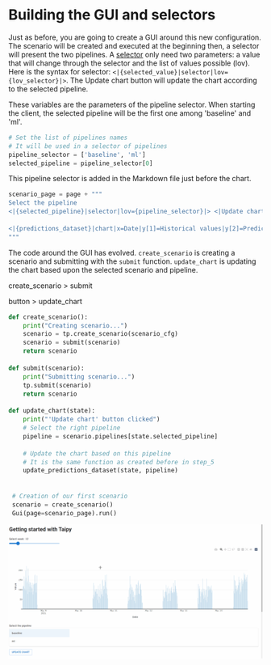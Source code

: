# Building the GUI and selectors

Just as before, you are going to create a GUI around this new configuration. The scenario will be created and executed at the beginning then, a selector will present the two pipelines. A [selector](https://didactic-broccoli-7da2dfd5.pages.github.io/manuals/gui/viselements/selector/) only need two parameters: a value that will change through the selector and the list of values possible (lov). Here is the syntax for selector: `<|{selected_value}|selector|lov={lov_selector}|>`. The Update chart button will update the chart according to the selected pipeline.

These variables are the parameters of the pipeline selector. When starting the client, the selected pipeline will be the first one among 'baseline' and 'ml'.
```python
# Set the list of pipelines names
# It will be used in a selector of pipelines
pipeline_selector = ['baseline', 'ml']
selected_pipeline = pipeline_selector[0]
```

This pipeline selector is added in the Markdown file just before the chart.

```python
scenario_page = page + """
Select the pipeline
<|{selected_pipeline}|selector|lov={pipeline_selector}|> <|Update chart|button|on_action=update_chart|>

<|{predictions_dataset}|chart|x=Date|y[1]=Historical values|y[2]=Predicted values|height=80%|width=100%|type=bar|>
"""
```

The code around the GUI has evolved. `create_scenario` is creating a scenario and submitting with the `submit` function. `update_chart` is updating the chart based upon the selected scenario and pipeline.

create_scenario > submit

button > update_chart
```python
def create_scenario():
    print("Creating scenario...")
    scenario = tp.create_scenario(scenario_cfg)
    scenario = submit(scenario)
    return scenario

def submit(scenario):
    print("Submitting scenario...")
    tp.submit(scenario)
    return scenario

def update_chart(state):
    print("'Update chart' button clicked")
    # Select the right pipeline
    pipeline = scenario.pipelines[state.selected_pipeline]

    # Update the chart based on this pipeline
    # It is the same function as created before in step_5
    update_predictions_dataset(state, pipeline)


 # Creation of our first scenario
 scenario = create_scenario()
 Gui(page=scenario_page).run()  
```
![Alt Text](/steps/images/step_7_result.gif)